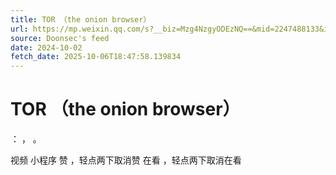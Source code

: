 ```yaml
---
title: TOR （the onion browser）
url: https://mp.weixin.qq.com/s?__biz=Mzg4NzgyODEzNQ==&mid=2247488133&idx=1&sn=f05626f592e405b19b10cbe41565a9ef
source: Doonsec's feed
date: 2024-10-02
fetch_date: 2025-10-06T18:47:58.139834
---
```


# TOR （the onion browser）

：
，
。

视频
小程序
赞
，轻点两下取消赞
在看
，轻点两下取消在看